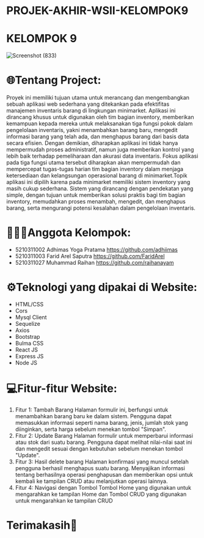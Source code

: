 # PROJEK-AKHIR-WSII-KELOMPOK9
# KELOMPOK 9
![Screenshot (833)](https://github.com/raihanayam/PROJEK-AKHIR-WSII-KELOMPOK9/assets/125546135/57bc9573-1bfd-42ff-ba20-978b2cc7bb9d)
# 🌐Tentang Project:
Proyek ini memiliki tujuan utama untuk merancang dan mengembangkan sebuah aplikasi web sederhana 
yang ditekankan pada efektifitas manajemen inventaris barang di lingkungan minimarket. Aplikasi 
ini dirancang khusus untuk digunakan oleh tim bagian inventory, memberikan kemampuan kepada mereka 
untuk melaksanakan tiga fungsi pokok dalam pengelolaan inventaris, yakni menambahkan barang baru, 
mengedit informasi barang yang telah ada, dan menghapus barang dari basis data secara efisien. 
Dengan demikian, diharapkan aplikasi ini tidak hanya mempermudah proses administratif, namun juga 
memberikan kontrol yang lebih baik terhadap pemeliharaan dan akurasi data inventaris. Fokus aplikasi 
pada tiga fungsi utama tersebut diharapkan akan mempermudah dan mempercepat tugas-tugas harian tim 
bagian inventory dalam menjaga ketersediaan dan kelangsungan operasional barang di minimarket.Topik 
aplikasi ini dipilih karena pada minimarket memiliki sistem inventory yang masih cukup sederhana. 
Sistem yang dirancang dengan pendekatan yang simple, dengan tujuan untuk memberikan solusi praktis 
bagi tim bagian inventory, memudahkan proses menambah, mengedit, dan menghapus barang, serta mengurangi 
potensi kesalahan dalam pengelolaan inventaris.
# 👨🏻‍💻Anggota Kelompok:
- 5210311002 Adhimas Yoga Pratama https://github.com/adhiimas
- 5210311003 Farid Arel Saputra https://github.com/FaridArel
- 5210311027 Muhammad Raihan https://github.com/raihanayam
# ⚙️Teknologi yang dipakai di Website:
- HTML/CSS
- Cors
- Mysql Client
- Sequelize
- Axios
- Bootstrap
- Bulma CSS
- React JS
- Express JS
- Node JS
# 💻Fitur-fitur Website:
1. Fitur 1: Tambah Barang
Halaman formulir ini, berfungsi untuk menambahkan barang baru ke dalam 
sistem. Pengguna dapat memasukkan informasi seperti nama barang, jenis, jumlah 
stok yang diinginkan, serta harga sebelum menekan tombol "Simpan".
2. Fitur 2: Update Barang
Halaman formulir untuk memperbarui informasi atau stok dari suatu barang. 
Pengguna dapat melihat nilai-nilai saat ini dan mengedit sesuai dengan kebutuhan 
sebelum menekan tombol "Update".
3. Fitur 3: Hasil delete barang
Halaman konfirmasi yang muncul setelah pengguna berhasil menghapus suatu 
barang. Menyajikan informasi tentang berhasilnya operasi penghapusan dan 
memberikan opsi untuk kembali ke tampilan CRUD atau melanjutkan operasi 
lainnya.
4. Fitur 4: Navigasi dengan Tombol
Tombol Home yang digunakan untuk mengarahkan ke tampilan Home dan Tombol CRUD
yang digunakan untuk mengarahkan ke tampilan CRUD
# Terimakasih👋

